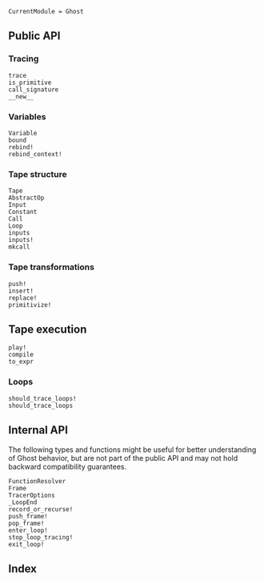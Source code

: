 ```@meta
CurrentModule = Ghost
```

## Public API

### Tracing

```@docs
trace
is_primitive
call_signature
__new__
```

### Variables

```@docs
Variable
bound
rebind!
rebind_context!
```

### Tape structure

```@docs
Tape
AbstractOp
Input
Constant
Call
Loop
inputs
inputs!
mkcall
```

### Tape transformations

```@docs
push!
insert!
replace!
primitivize!
```

## Tape execution

```@docs
play!
compile
to_expr
```

### Loops

```@docs
should_trace_loops!
should_trace_loops
```

## Internal API

The following types and functions might be useful for better understanding of Ghost behavior, but are not part of the public API and may not hold backward compatibility guarantees.

```@docs
FunctionResolver
Frame
TracerOptions
_LoopEnd
record_or_recurse!
push_frame!
pop_frame!
enter_loop!
stop_loop_tracing!
exit_loop!
```

## Index

```@index
```